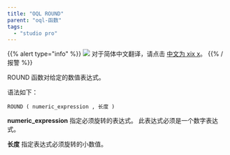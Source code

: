 ```yaml
---
title: "OQL ROUND"
parent: "oql-函数"
tags:
  - "studio pro"
---
```


{{% alert type="info" %}}
<img src="attachments/chinese-translation/china.png" style="display: inline-block; margin: 0" /> 对于简体中文翻译，请点击 [中文为 xix x](https://cdn.mendix.tencent-cloud.com/documentation/refguide8/oql-round.pdf)。
{{% /报警 %}}

ROUND 函数对给定的数值表达式。

语法如下：

```
ROUND ( numeric_expression , 长度 )
```

**numeric_expression** 指定必须旋转的表达式。 此表达式必须是一个数字表达式。

**长度** 指定表达式必须旋转的小数值。
